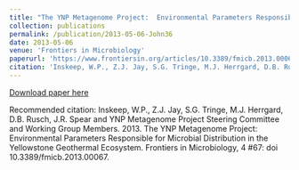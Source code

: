 ```yaml
---
title: "The YNP Metagenome Project:  Environmental Parameters Responsible for Microbial Distribution in the Yellowstone Geothermal Ecosystem"
collection: publications
permalink: /publication/2013-05-06-John36
date: 2013-05-06
venue: 'Frontiers in Microbiology'
paperurl: 'https://www.frontiersin.org/articles/10.3389/fmicb.2013.00067/full'
citation: 'Inskeep, W.P., Z.J. Jay, S.G. Tringe, M.J. Herrgard, D.B. Rusch, J.R. Spear and YNP Metagenome Project Steering Committee and Working Group Members.  2013.  The YNP Metagenome Project:  Environmental Parameters Responsible for Microbial Distribution in the Yellowstone Geothermal Ecosystem.  Frontiers in Microbiology, 4 #67: doi 10.3389/fmicb.2013.00067.'
---
```


<a href='https://www.frontiersin.org/articles/10.3389/fmicb.2013.00067/full'>Download paper here</a>

Recommended citation: Inskeep, W.P., Z.J. Jay, S.G. Tringe, M.J. Herrgard, D.B. Rusch, J.R. Spear and YNP Metagenome Project Steering Committee and Working Group Members.  2013.  The YNP Metagenome Project:  Environmental Parameters Responsible for Microbial Distribution in the Yellowstone Geothermal Ecosystem.  Frontiers in Microbiology, 4 #67: doi 10.3389/fmicb.2013.00067.